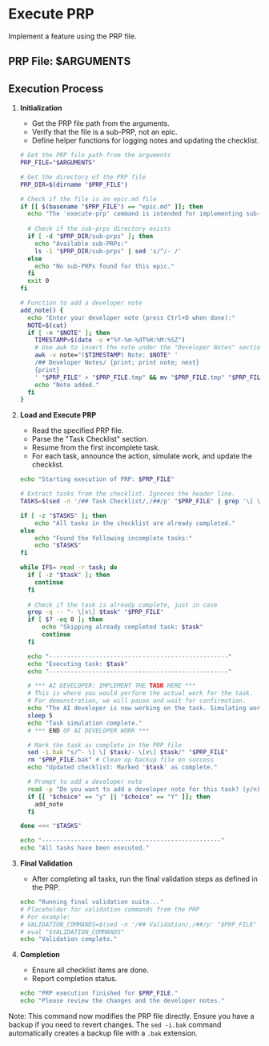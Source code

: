 # Execute PRP
Implement a feature using the PRP file.

## PRP File: $ARGUMENTS

## Execution Process

1.  **Initialization**
    *   Get the PRP file path from the arguments.
    *   Verify that the file is a sub-PRP, not an epic.
    *   Define helper functions for logging notes and updating the checklist.

    ```bash
    # Get the PRP file path from the arguments
    PRP_FILE="$ARGUMENTS"

    # Get the directory of the PRP file
    PRP_DIR=$(dirname "$PRP_FILE")

    # Check if the file is an epic.md file
    if [[ $(basename "$PRP_FILE") == "epic.md" ]]; then
      echo "The 'execute-prp' command is intended for implementing sub-PRPs, not epics. Please run this command on one of the linked sub-PRPs."
      
      # Check if the sub-prps directory exists
      if [ -d "$PRP_DIR/sub-prps" ]; then
        echo "Available sub-PRPs:"
        ls -1 "$PRP_DIR/sub-prps" | sed 's/^/- /'
      else
        echo "No sub-PRPs found for this epic."
      fi
      exit 0
    fi

    # Function to add a developer note
    add_note() {
      echo "Enter your developer note (press Ctrl+D when done):"
      NOTE=$(cat)
      if [ -n "$NOTE" ]; then
        TIMESTAMP=$(date -u +"%Y-%m-%dT%H:%M:%SZ")
        # Use awk to insert the note under the "Developer Notes" section
        awk -v note="($TIMESTAMP) Note: $NOTE" '
        /## Developer Notes/ {print; print note; next}
        {print}
        ' "$PRP_FILE" > "$PRP_FILE.tmp" && mv "$PRP_FILE.tmp" "$PRP_FILE"
        echo "Note added."
      fi
    }
    ```

2.  **Load and Execute PRP**
    *   Read the specified PRP file.
    *   Parse the "Task Checklist" section.
    *   Resume from the first incomplete task.
    *   For each task, announce the action, simulate work, and update the checklist.

    ```bash
    echo "Starting execution of PRP: $PRP_FILE"

    # Extract tasks from the checklist. Ignores the header line.
    TASKS=$(sed -n '/## Task Checklist/,/##/p' "$PRP_FILE" | grep '\[ \]' | sed 's/^- \[ \] //')

    if [ -z "$TASKS" ]; then
        echo "All tasks in the checklist are already completed."
    else
        echo "Found the following incomplete tasks:"
        echo "$TASKS"
    fi

    while IFS= read -r task; do
      if [ -z "$task" ]; then
        continue
      fi
      
      # Check if the task is already complete, just in case
      grep -q -- "- \[x\] $task" "$PRP_FILE"
      if [ $? -eq 0 ]; then
          echo "Skipping already completed task: $task"
          continue
      fi

      echo "--------------------------------------------------"
      echo "Executing task: $task"
      echo "--------------------------------------------------"

      # *** AI DEVELOPER: IMPLEMENT THE TASK HERE ***
      # This is where you would perform the actual work for the task.
      # For demonstration, we will pause and wait for confirmation.
      echo "The AI developer is now working on the task. Simulating work for 5 seconds."
      sleep 5
      echo "Task simulation complete."
      # *** END OF AI DEVELOPER WORK ***

      # Mark the task as complete in the PRP file
      sed -i.bak "s/^- \[ \] $task/- \[x\] $task/" "$PRP_FILE"
      rm "$PRP_FILE.bak" # Clean up backup file on success
      echo "Updated checklist: Marked '$task' as complete."

      # Prompt to add a developer note
      read -p "Do you want to add a developer note for this task? (y/n): " choice
      if [[ "$choice" == "y" || "$choice" == "Y" ]]; then
        add_note
      fi

    done <<< "$TASKS"

    echo "--------------------------------------------------"
    echo "All tasks have been executed."
    ```

3.  **Final Validation**
    *   After completing all tasks, run the final validation steps as defined in the PRP.

    ```bash
    echo "Running final validation suite..."
    # Placeholder for validation commands from the PRP
    # For example:
    # VALIDATION_COMMANDS=$(sed -n '/## Validation/,/##/p' "$PRP_FILE" | grep -v "## Validation")
    # eval "$VALIDATION_COMMANDS"
    echo "Validation complete."
    ```

4.  **Completion**
    *   Ensure all checklist items are done.
    *   Report completion status.

    ```bash
    echo "PRP execution finished for $PRP_FILE."
    echo "Please review the changes and the developer notes."
    ```

Note: This command now modifies the PRP file directly. Ensure you have a backup if you need to revert changes. The `sed -i.bak` command automatically creates a backup file with a `.bak` extension.